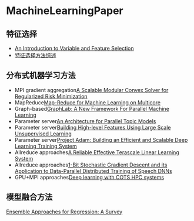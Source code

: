 # MachineLearningPaper

## 特征选择
- [An Introduction to Variable and Feature Selection](http://www.jmlr.org/papers/volume3/guyon03a/guyon03a.pdf)
- [特征选择方法综述](docs/FeatureSelection/特征选择方法综述.pdf)

## 分布式机器学习方法
- MPI gradient aggregation[A Scalable Modular Convex Solver for Regularized Risk Minimization](http://cs.stanford.edu/~quocle/TeoLeSmoVis07.pdf)
- MapReduce[Map-Reduce for Machine Learning on Multicore](https://papers.nips.cc/paper/3150-map-reduce-for-machine-learning-on-multicore.pdf)
- Graph-based[GraphLab: A New Framework For Parallel Machine Learning](http://arxiv.org/pdf/1006.4990v1.pdf)
- Parameter server[An Architecture for Parallel Topic Models](http://vldb.org/pvldb/vldb2010/papers/R63.pdf)
- Parameter server[Building High-level Features Using Large Scale Unsupervised Learning](http://static.googleusercontent.com/media/research.google.com/en/us/archive/unsupervised_icml2012.pdf)
- Parameter server[Project Adam: Building an Efficient and Scalable Deep Learning Training System](https://www.usenix.org/system/files/conference/osdi14/osdi14-paper-chilimbi.pdf)
- Allreduce approaches[A Reliable Effective Terascale Linear Learning System](http://arxiv.org/pdf/1110.4198v3.pdf)
- Allreduce approaches[1-Bit Stochastic Gradient Descent and its Application to Data-Parallel Distributed Training of Speech DNNs](http://research.microsoft.com/pubs/230137/IS140694.PDF)
- GPU+MPI approaches[Deep learning with COTS HPC systems](http://www.cs.stanford.edu/~acoates/papers/CoatesHuvalWangWuNgCatanzaro_icml2013.pdf)

## 模型融合方法
[Ensemble Approaches for Regression: A Survey](https://pdfs.semanticscholar.org/0648/617785024ebe90481532b19cb3fd859a97d6.pdf)
